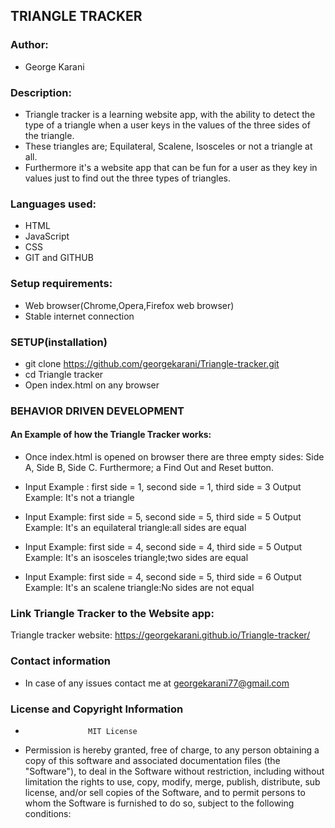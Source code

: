 ## TRIANGLE TRACKER

### Author:
* George Karani


### Description:
* Triangle tracker is a learning website app, with the ability to detect the type of a triangle when a user keys in the values of the three sides of the triangle.
* These triangles are; Equilateral, Scalene, Isosceles or not a triangle at all.
* Furthermore it's a website app that can be fun for a user as they key in values just to find out the three types of triangles.

### Languages used:
* HTML
* JavaScript
* CSS
* GIT and GITHUB

### Setup requirements:
* Web browser(Chrome,Opera,Firefox web browser)
* Stable internet connection

### SETUP(installation)
* git clone https://github.com/georgekarani/Triangle-tracker.git
* cd Triangle tracker
* Open index.html on any browser

### BEHAVIOR DRIVEN DEVELOPMENT
#### An Example of how the Triangle Tracker works:

* Once index.html is opened on browser there are three empty sides: Side A, Side B, Side C. Furthermore; a Find Out and Reset button.

* Input Example : first side = 1, second side = 1, third side = 3
  Output Example: It's not a triangle

* Input Example: first side = 5, second side = 5, third side = 5
  Output Example: It's an equilateral triangle:all sides are equal

* Input Example: first side = 4, second side = 4, third side = 5
Output Example: It's an isosceles triangle;two sides are equal

* Input Example: first side = 4, second side = 5, third side = 6
 Output Example: It's an scalene triangle:No sides are not equal


### Link Triangle Tracker to the Website app:
Triangle tracker website: https://georgekarani.github.io/Triangle-tracker/


### Contact information
* In case of any issues contact me at georgekarani77@gmail.com


### License and Copyright Information
*                   MIT License

* Permission is hereby granted, free of charge, to any person obtaining a copy of this software and associated documentation files (the "Software"), to deal in the Software without restriction, including without limitation the rights to use, copy, modify, merge, publish, distribute, sub license, and/or sell copies of the Software, and to permit persons to whom the Software is furnished to do so, subject to the following conditions:

